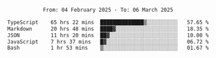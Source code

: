 <div align="center">
<p style="text-align: center;">
<!--START_SECTION:waka-->

```txt
From: 04 February 2025 - To: 06 March 2025

TypeScript    65 hrs 22 mins  ██████████████▒░░░░░░░░░░   57.65 %
Markdown      20 hrs 48 mins  ████▓░░░░░░░░░░░░░░░░░░░░   18.35 %
JSON          11 hrs 20 mins  ██▓░░░░░░░░░░░░░░░░░░░░░░   10.00 %
JavaScript    7 hrs 37 mins   █▓░░░░░░░░░░░░░░░░░░░░░░░   06.72 %
Bash          1 hr 53 mins    ▒░░░░░░░░░░░░░░░░░░░░░░░░   01.67 %
```

<!--END_SECTION:waka-->
</p>
</div>
